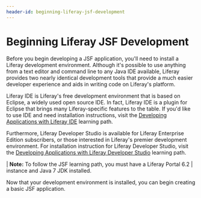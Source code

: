 ```yaml
---
header-id: beginning-liferay-jsf-development
---
```


# Beginning Liferay JSF Development

Before you begin developing a JSF application, you'll need to install a Liferay
development environment. Although it's possible to use anything from a text
editor and command line to any Java IDE available, Liferay provides two nearly
identical development tools that provide a much easier developer experience and
aids in writing code on Liferay's platform. 

Liferay IDE is Liferay's free development environment that is based on Eclipse,
a widely used open source IDE. In fact, Liferay IDE is a plugin for Eclipse that
brings many Liferay-specific features to the table. If you'd like to use IDE and
need installation instructions, visit the
[Developing Applications with Liferay IDE](/docs/6-2/tutorials/-/knowledge_base/t/developing-apps-with-liferay-ide)
learning path. 

Furthermore, Liferay Developer Studio is available for Liferay Enterprise
Edition subscribers, or those interested in Liferay's premier development
environment. For installation instruction for Liferay Developer Studio, visit
the 
[Developing Applications with Liferay Developer Studio](/docs/6-2/tutorials/-/knowledge_base/t/developing-applications-with-liferay-developer-stu)
learning path. 

| **Note:** To follow the JSF learning path, you must have a Liferay Portal 6.2
| instance and Java 7 JDK installed.

Now that your development environment is installed, you can begin creating a
basic JSF application. 
